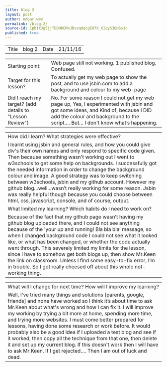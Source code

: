 ```yaml
---
title: blog 2
layout: post
author: edgar.wex
permalink: /blog-2/
source-id: 1pbIXJg5jjTDDHhEMnJBvzqHqcgEO7X_XIcyS3QNSs1c
published: true
---
```

<table>
  <tr>
    <td>Title</td>
    <td>blog 2</td>
    <td>Date</td>
    <td>21/11/16</td>
  </tr>
</table>


<table>
  <tr>
    <td>Starting point:</td>
    <td>Web page still not working. 1 published blog. Confused.</td>
  </tr>
  <tr>
    <td>Target for this lesson?</td>
    <td>To actually get my web page to show the post, and to use jsbin.com to add a background and colour to my web-page</td>
  </tr>
  <tr>
    <td>Did I reach my target? 
(add details to "Lesson Review")</td>
    <td>No. For some reason I could not get my web page up, Yes, I experimented with jsbin and got some ideas, and Kind of, because I DID add the colour and background to the script…. But… I don't know what’s happening.</td>
  </tr>
</table>


<table>
  <tr>
    <td>How did I learn? What strategies were effective? </td>
  </tr>
  <tr>
    <td>I learnt using jsbin and general rules, and how you could give div's their own names and only respond to specific code given. Then because something wasn't working out I went to w3schools to get some help on backgrounds. I successfully got the needed information in order to change the background colour and image. A good strategy was to keep switching between w3schools, jsbin and my github account. However my github blog...well...wasn’t really working for some reason. Jsbin was really helpful though because you could choose between html, css, javascript, console, and of course, output. </td>
  </tr>
  <tr>
    <td>What limited my learning? Which habits do I need to work on? </td>
  </tr>
  <tr>
    <td>Because of the fact that my github page wasn’t having my github blog uploaded there, and I could not see anything because of the 'your up and running! Bla bla bla’ message, so when I changed background code I could not see what it looked like, or what has been changed, or whether the code actually went through. This severely limited my limits for the lesson, since I have to somehow get both blogs up, then show Mr.Keen the link on classroom. Unless I find some easy-to-fix error, I’m in trouble. So I got really cheesed off about this whole not-working thing.</td>
  </tr>
</table>


<table>
  <tr>
    <td>What will I change for next time? How will I improve my learning?</td>
  </tr>
  <tr>
    <td>Well, I've tried many things and solutions [parents, google, friends] and none have worked so I think it’s about time to ask Mr.Keen about what's wrong and how I can fix it. I will improve my working by trying a bit more at home, spending more time, and trying more websites. I must come better prepared for lessons, having done some research or work before. It would probably also be a good idea if I uploaded a test blog and see if it worked, then copy all the technique from that one, then delete it and set up my current blog. If this doesn't work then I will have to ask Mr.Keen. If I get rejected…. Then I am out of luck and dead.</td>
  </tr>
</table>
